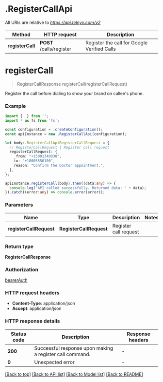 # .RegisterCallApi

All URIs are relative to *https://api.telnyx.com/v2*

Method | HTTP request | Description
------------- | ------------- | -------------
[**registerCall**](RegisterCallApi.md#registerCall) | **POST** /calls/register | Register the call for Google Verified Calls


# **registerCall**
> RegisterCallResponse registerCall(registerCallRequest)

Register the call before dialing to show your brand on callee\'s phone.

### Example


```typescript
import {  } from '';
import * as fs from 'fs';

const configuration = .createConfiguration();
const apiInstance = new .RegisterCallApi(configuration);

let body:.RegisterCallApiRegisterCallRequest = {
  // RegisterCallRequest | Register call request
  registerCallRequest: {
    _from: "+15001340938",
    to: "+18005550100",
    reason: "Confirm the Doctor appointment.",
  },
};

apiInstance.registerCall(body).then((data:any) => {
  console.log('API called successfully. Returned data: ' + data);
}).catch((error:any) => console.error(error));
```


### Parameters

Name | Type | Description  | Notes
------------- | ------------- | ------------- | -------------
 **registerCallRequest** | **RegisterCallRequest**| Register call request |


### Return type

**RegisterCallResponse**

### Authorization

[bearerAuth](README.md#bearerAuth)

### HTTP request headers

 - **Content-Type**: application/json
 - **Accept**: application/json


### HTTP response details
| Status code | Description | Response headers |
|-------------|-------------|------------------|
**200** | Successful response upon making a register call command. |  -  |
**0** | Unexpected error |  -  |

[[Back to top]](#) [[Back to API list]](README.md#documentation-for-api-endpoints) [[Back to Model list]](README.md#documentation-for-models) [[Back to README]](README.md)


